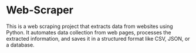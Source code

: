 # Web-Scraper
This is a web scraping project that extracts data from websites using Python. It automates data collection from web pages, processes the extracted information, and saves it in a structured format like CSV, JSON, or a database.
